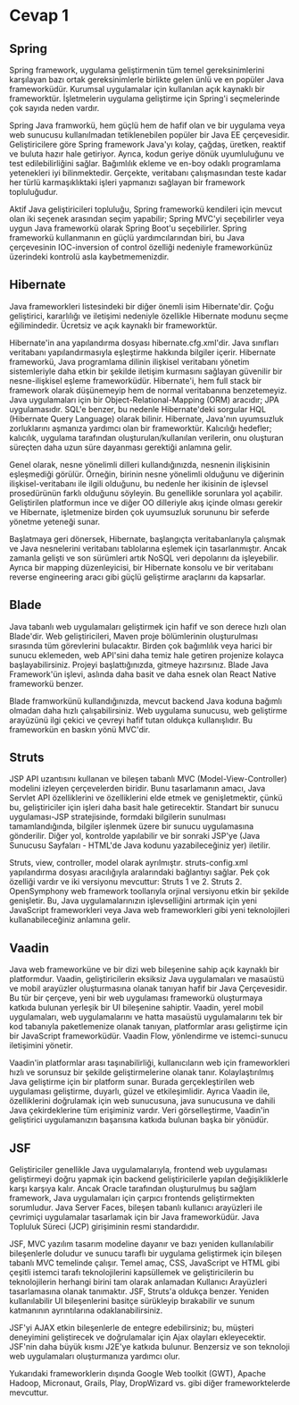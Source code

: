 # Cevap 1
## Spring

Spring framework, uygulama geliştirmenin tüm temel gereksinimlerini karşılayan bazı ortak gereksinimlerle birlikte gelen ünlü ve en popüler Java frameworküdür. Kurumsal uygulamalar için kullanılan açık kaynaklı bir frameworktür. İşletmelerin uygulama geliştirme için Spring'i seçmelerinde çok sayıda neden vardır.

Spring Java framworkü, hem güçlü hem de hafif olan ve bir uygulama veya web sunucusu kullanılmadan tetiklenebilen popüler bir Java EE çerçevesidir. Geliştiricilere göre Spring framework Java'yı kolay, çağdaş, üretken, reaktif ve buluta hazır hale getiriyor. Ayrıca, kodun geriye dönük uyumluluğunu ve test edilebilirliğini sağlar. Bağımlılık ekleme ve en-boy odaklı programlama yetenekleri iyi bilinmektedir. Gerçekte, veritabanı çalışmasından teste kadar her türlü karmaşıklıktaki işleri yapmanızı sağlayan bir framework topluluğudur.

Aktif Java geliştiricileri topluluğu, Spring frameworkü kendileri için mevcut olan iki seçenek arasından seçim yapabilir; Spring MVC'yi seçebilirler veya uygun Java frameworkü olarak Spring Boot'u seçebilirler. Spring frameworkü kullanmanın en güçlü yardımcılarından biri, bu Java çerçevesinin IOC-inversion of control özelliği nedeniyle frameworkünüz üzerindeki kontrolü asla kaybetmemenizdir.

## Hibernate

Java frameworkleri listesindeki bir diğer önemli isim Hibernate'dir. Çoğu geliştirici, kararlılığı ve iletişimi nedeniyle özellikle Hibernate modunu seçme eğilimindedir. Ücretsiz ve açık kaynaklı bir frameworktür.

Hibernate'in ana yapılandırma dosyası hibernate.cfg.xml'dir. Java sınıfları veritabanı yapılandırmasıyla eşleştirme hakkında bilgiler içerir. Hibernate frameworkü, Java programlama dilinin ilişkisel veritabanı yönetim sistemleriyle daha etkin bir şekilde iletişim kurmasını sağlayan güvenilir bir nesne-ilişkisel eşleme frameworküdür. Hibernate'i, hem full stack bir framework olarak düşünemeyip hem de normal veritabanına benzetemeyiz. Java uygulamaları için bir Object-Relational-Mapping (ORM) aracıdır; JPA uygulamasıdır. SQL'e benzer, bu nedenle Hibernate'deki sorgular HQL (Hibernate Query Language) olarak bilinir. Hibernate, Java'nın uyumsuzluk zorluklarını aşmanıza yardımcı olan bir frameworktür. Kalıcılığı hedefler; kalıcılık, uygulama tarafından oluşturulan/kullanılan verilerin, onu oluşturan süreçten daha uzun süre dayanması gerektiği anlamına gelir.

Genel olarak, nesne yönelimli dilleri kullandığınızda, nesnenin ilişkisinin eşleşmediği görülür. Örneğin, birinin nesne yönelimli olduğunu ve diğerinin ilişkisel-veritabanı ile ilgili olduğunu, bu nedenle her ikisinin de işlevsel prosedürünün farklı olduğunu söyleyin. Bu genellikle sorunlara yol açabilir. Geliştirilen platformun ince ve diğer OO dilleriyle akış içinde olması gerekir ve Hibernate, işletmenize birden çok uyumsuzluk sorununu bir seferde yönetme yeteneği sunar.

Başlatmaya geri dönersek, Hibernate, başlangıçta veritabanlarıyla çalışmak ve Java nesnelerini veritabanı tablolarına eşlemek için tasarlanmıştır. Ancak zamanla gelişti ve son sürümleri artık NoSQL veri depolarını da işleyebilir. Ayrıca bir mapping düzenleyicisi, bir Hibernate konsolu ve bir veritabanı reverse engineering aracı gibi güçlü geliştirme araçlarını da kapsarlar.

## Blade

Java tabanlı web uygulamaları geliştirmek için hafif ve son derece hızlı olan Blade'dir. Web geliştiricileri, Maven proje bölümlerinin oluşturulması sırasında tüm görevlerini bulacaktır. Birden çok bağımlılık veya harici bir sunucu eklemeden, web API'sini daha temiz hale getiren projenize kolayca başlayabilirsiniz. Projeyi başlattığınızda, gitmeye hazırsınız. Blade Java Framework'ün işlevi, aslında daha basit ve daha esnek olan React Native frameworkü benzer.

Blade framworkünü kullandığınızda, mevcut backend Java koduna bağımlı olmadan daha hızlı çalışabilirsiniz. Web uygulama sunucusu, web geliştirme arayüzünü ilgi çekici ve çevreyi hafif tutan oldukça kullanışlıdır. Bu frameworkün en baskın yönü MVC'dir.

## Struts

JSP API uzantısını kullanan ve bileşen tabanlı MVC (Model-View-Controller) modelini izleyen çerçevelerden biridir. Bunu tasarlamanın amacı, Java Servlet API özelliklerini ve özelliklerini elde etmek ve genişletmektir, çünkü bu, geliştiriciler için işleri daha basit hale getirecektir. Standart bir sunucu uygulaması-JSP stratejisinde, formdaki bilgilerin sunulması tamamlandığında, bilgiler işlenmek üzere bir sunucu uygulamasına gönderilir. Diğer yol, kontrolde yapılabilir ve bir sonraki JSP'ye (Java Sunucusu Sayfaları - HTML'de Java kodunu yazabileceğiniz yer) iletilir.

Struts, view, controller, model olarak ayrılmıştır. struts-config.xml yapılandırma dosyası aracılığıyla aralarındaki bağlantıyı sağlar. Pek çok özelliği vardır ve iki versiyonu mevcuttur: Struts 1 ve 2. Struts 2. OpenSymphony web framework toollarıyla orjinal versiyonu etkin bir şekilde genişletir. Bu, Java uygulamalarınızın işlevselliğini artırmak için yeni JavaScript frameworkleri veya Java web frameworkleri gibi yeni teknolojileri kullanabileceğiniz anlamına gelir.

## Vaadin

Java web frameworküne ve bir dizi web bileşenine sahip açık kaynaklı bir platformdur. Vaadin, geliştiricilerin eksiksiz Java uygulamaları ve masaüstü ve mobil arayüzler oluşturmasına olanak tanıyan hafif bir Java Çerçevesidir. Bu tür bir çerçeve, yeni bir web uygulaması frameworkü oluşturmaya katkıda bulunan yerleşik bir UI bileşenine sahiptir. Vaadin, yerel mobil uygulamaları, web uygulamalarını ve hatta masaüstü uygulamalarını tek bir kod tabanıyla paketlemenize olanak tanıyan, platformlar arası geliştirme için bir JavaScript frameworküdür. Vaadin Flow, yönlendirme ve istemci-sunucu iletişimini yönetir.

Vaadin'in platformlar arası taşınabilirliği, kullanıcıların web için frameworkleri hızlı ve sorunsuz bir şekilde geliştirmelerine olanak tanır. Kolaylaştırılmış Java geliştirme için bir platform sunar. Burada gerçekleştirilen web uygulaması geliştirme, duyarlı, güzel ve etkileşimlidir. Ayrıca Vaadin ile, özelliklerini doğrulamak için web sunucusuna, java sunucusuna ve dahili Java çekirdeklerine tüm erişiminiz vardır. Veri görselleştirme, Vaadin'in geliştirici uygulamanızın başarısına katkıda bulunan başka bir yönüdür.

## JSF

Geliştiriciler genellikle Java uygulamalarıyla, frontend web uygulaması geliştirmeyi doğru yapmak için backend geliştiricilerle yapılan değişikliklerle karşı karşıya kalır. Ancak Oracle tarafından oluşturulmuş bu sağlam framework, Java uygulamaları için çarpıcı frontends geliştirmekten sorumludur. Java Server Faces, bileşen tabanlı kullanıcı arayüzleri ile çevrimiçi uygulamalar tasarlamak için bir Java frameworküdür. Java Topluluk Süreci (JCP) girişiminin resmi standardıdır.

JSF, MVC yazılım tasarım modeline dayanır ve bazı yeniden kullanılabilir bileşenlerle doludur ve sunucu taraflı bir uygulama geliştirmek için bileşen tabanlı MVC temelinde çalışır. Temel amaç, CSS, JavaScript ve HTML gibi çeşitli istemci tarafı teknolojilerini kapsüllemek ve geliştiricilerin bu teknolojilerin herhangi birini tam olarak anlamadan Kullanıcı Arayüzleri tasarlamasına olanak tanımaktır. JSF, Struts'a oldukça benzer. Yeniden kullanılabilir UI bileşenlerini basitçe sürükleyip bırakabilir ve sunum katmanının ayrıntılarına odaklanabilirsiniz.

JSF'yi AJAX etkin bileşenlerle de entegre edebilirsiniz; bu, müşteri deneyimini geliştirecek ve doğrulamalar için Ajax olayları ekleyecektir. JSF'nin daha büyük kısmı J2E'ye katkıda bulunur. Benzersiz ve son teknoloji web uygulamaları oluşturmanıza yardımcı olur.

Yukarıdaki frameworklerin dışında Google Web toolkit (GWT), Apache Hadoop, Micronaut, Grails, Play, DropWizard vs. gibi diğer frameworktelerde mevcuttur.
